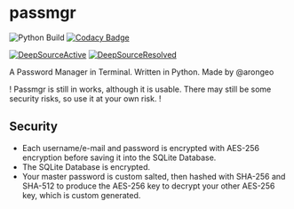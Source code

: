 # passmgr

![Python Build](https://github.com/arongeo/passmgr/workflows/Python-Build/badge.svg) 
[![Codacy Badge](https://api.codacy.com/project/badge/Grade/42ae3d1011c34573b5faf0a56fc08483)](https://app.codacy.com/gh/arongeo/passmgr?utm_source=github.com&utm_medium=referral&utm_content=arongeo/passmgr&utm_campaign=Badge_Grade_Settings)

[![DeepSourceActive](https://deepsource.io/gh/arongeo/passmgr.svg/?label=active+issues&token=_bvaZSawPpTjojuKB3RBavc7)](https://deepsource.io/gh/arongeo/passmgr/?ref=repository-badge)
[![DeepSourceResolved](https://deepsource.io/gh/arongeo/passmgr.svg/?label=resolved+issues&token=_bvaZSawPpTjojuKB3RBavc7)](https://deepsource.io/gh/arongeo/passmgr/?ref=repository-badge)

A Password Manager in Terminal. Written in Python. Made by @arongeo

! Passmgr is still in works, although it is usable. There may still be some security risks, so use it at your own risk. !

## Security
- Each username/e-mail and password is encrypted with AES-256 encryption before saving it into the SQLite Database.
- The SQLite Database is encrypted.
- Your master password is custom salted, then hashed with SHA-256 and SHA-512 to produce the AES-256 key to decrypt your other AES-256 key, which is custom generated.
